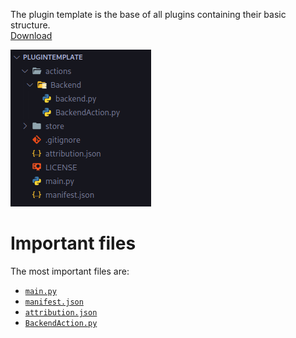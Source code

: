 The plugin template is the base of all plugins containing their basic structure.  
[Download](https://github.com/Core447/PluginTemplate)

![PluginTemplateFiles](../../assets/PluginTemplateFiles.png)

# Important files
The most important files are:

- [`main.py`](./plugin_template/main.md)
- [`manifest.json`](./plugin_template/manifest.md)
- [`attribution.json`](./plugin_template/attribution.md)
- [`BackendAction.py`](./plugin_template/BackendAction.md)